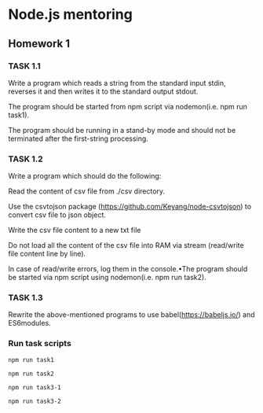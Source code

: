 # Node.js mentoring

## Homework 1
### TASK 1.1
Write a program which reads a string from the standard input stdin, reverses it and then writes it to the standard output stdout.

The program should be started from npm script via nodemon(i.e. npm run task1).

The program should be running in a stand-by mode and should not be terminated after the first-string processing.

### TASK 1.2

Write a program which should do the following:

Read the content of csv file from ./csv directory.

Use the csvtojson package (https://github.com/Keyang/node-csvtojson) to convert csv file to json object.

Write the csv file content to a new txt file

Do not load all the content of the csv file into RAM via stream (read/write file content line by line).

In case of read/write errors, log them in the console.•The program should be started via npm script using nodemon(i.e. npm run task2).

### TASK 1.3
Rewrite the above-mentioned programs to use babel(https://babeljs.io/) and ES6modules.

### Run task scripts
`npm run task1`

`npm run task2`

`npm run task3-1`

`npm run task3-2`
